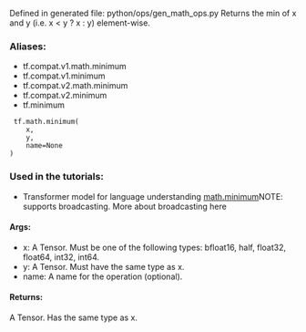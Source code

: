 Defined in generated file: python/ops/gen_math_ops.py
Returns the min of x and y (i.e. x < y ? x : y) element-wise.
### Aliases:
- tf.compat.v1.math.minimum
- tf.compat.v1.minimum
- tf.compat.v2.math.minimum
- tf.compat.v2.minimum
- tf.minimum

```
 tf.math.minimum(
    x,
    y,
    name=None
)
```
### Used in the tutorials:
- Transformer model for language understanding
[math.minimum](https://tensorflow.google.cn/api_docs/python/tf/math/minimum)NOTE:  supports broadcasting. More about broadcasting here

#### Args:
- x: A Tensor. Must be one of the following types: bfloat16, half, float32, float64, int32, int64.
- y: A Tensor. Must have the same type as x.
- name: A name for the operation (optional).
#### Returns:
A Tensor. Has the same type as x.
